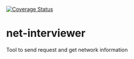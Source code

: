 [![Coverage Status](https://coveralls.io/repos/wtelecom/net-interviewer/badge.svg?branch=master&service=github)](https://coveralls.io/github/wtelecom/net-interviewer?branch=master)

# net-interviewer
Tool to send request and get network information
